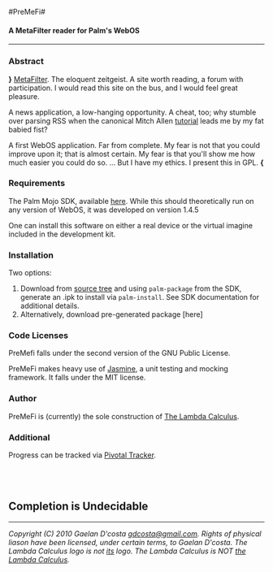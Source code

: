 #PreMeFi#
#### A MetaFilter reader for Palm's WebOS ####
---

### Abstract ###
**}** [MetaFilter](http://www.metafilter.com). The eloquent zeitgeist. A site worth reading, a forum with participation. I would read this site on the bus, and I would feel great pleasure.

A news application, a low-hanging opportunity. A cheat, too; why stumble over parsing RSS when the canonical Mitch Allen [tutorial](http://oreilly.com/catalog/9780596155261/) leads me by my fat babied fist?

A first WebOS application. Far from complete. My fear is not that you could improve upon it; that is almost certain. My fear is that you'll show me how much easier you could do so. ... But I have my ethics. I present this in GPL. 
**{**

### Requirements ###
The Palm Mojo SDK, available [here](http://developer.palm.com). While this should theoretically run on any version of WebOS, it was developed on version 1.4.5

One can install this software on either a real device or the virtual imagine included in the development kit.

### Installation ###
Two options:

1. Download from [source tree](http://www.github.com/thelambdacalculus/PreMeFi) and using `palm-package` from the SDK, generate an .ipk to install via `palm-install`. See SDK documentation for additional details. 
2. Alternatively, download pre-generated package [here] 

### Code Licenses ###
PreMefi falls under the second version of the GNU Public License.

PreMeFi makes heavy use of [Jasmine](http://pivotal.github.com/jasmine-webos/), a unit testing and mocking framework. It falls under the MIT license.

### Author ###
PreMeFi is (currently) the sole construction of [The Lambda Calculus](http://www.thelambdacalculus.net).

### Additional ###
Progress can be tracked via [Pivotal Tracker](https://www.pivotaltracker.com/projects/96950). 
<br />
<br />
<br />
<br />
## Completion is Undecidable ##
---
_Copyright (C) 2010  Gaelan D'costa <gdcosta@gmail.com>. Rights of physical liason have been licensed, under certain terms, to Gaelan D'costa. The Lambda Calculus logo is not [its](http://en.wikipedia.org/wiki/File:Lambda_uc_lc.svg) logo. The Lambda Calculus is NOT [the Lambda Calculus](http://visual-languages.blogspot.com/2008/12/alligator-eggs.html)._